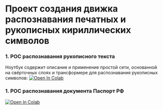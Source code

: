 # Проект создания движка распознавания печатных и рукописных кириллических символов

### 1. POC распознавания рукописного текста
Ноутбук содержит описание и применение простой сети, основанной на свёрточных слоях и трансформере для распознавания рукописных символов: [![Open In Colab](https://colab.research.google.com/assets/colab-badge.svg)](https://colab.research.google.com/github/DmitriyKhodykin/OCR/blob/master/notebooks/HandwritenOcr.ipynb)

### 1. POC распознавания документа Паспорт РФ


[![Open In Colab](https://colab.research.google.com/assets/colab-badge.svg)](https://colab.research.google.com/github/DmitriyKhodykin/JobSalaryPrediction/blob/master/model/JSP_Model.ipynb)
